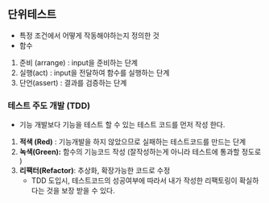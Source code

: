 ## 단위테스트

- 특정 조건에서 어떻게 작동해야하는지 정의한 것
- 함수 

1. 준비 (arrange) : input을 준비하는 단계
2. 실행(act) : input을 전달하여 함수를 실행하는 단계
3. 단언(assert)  : 결과를 검증하는 단계



### 테스트 주도 개발 (TDD)

- 기능 개발보다 기능을 테스트 할 수 있는 테스트 코드를 먼저 작성 한다.

1. **적색 (Red)** : 기능개발을 하지 않았으므로 실패하는 테스트코드를 만드는 단계
2. **녹색(Green):** 함수의 기능코드 작성 (잘작성하는게 아니라 테스트에 통과할 정도로 )
3. **리팩터(Refactor)**: 추상화, 확장가능한 코드로 수정 
   - TDD 도입시, 테스트코드의 성공여부에 따라서 내가 작성한 리팩토링이 확실하다는 것을 보장 받을 수 있다. 



